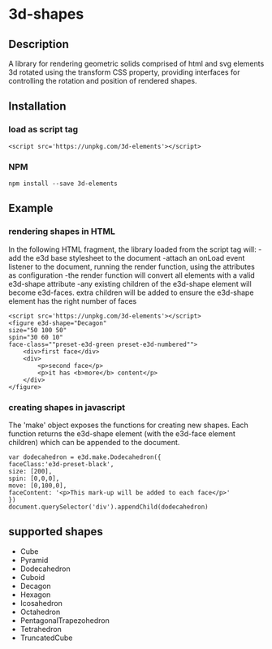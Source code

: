 # 3d-shapes
## Description
A library for rendering geometric solids comprised of html and svg elements 3d rotated using the transform CSS property, providing interfaces for controlling the rotation and position of rendered shapes.

## Installation
### load as script tag
    <script src='https://unpkg.com/3d-elements'></script>

### NPM 
    npm install --save 3d-elements

## Example
### rendering shapes in HTML
In the following HTML fragment, the library loaded from the script tag will:
-add the e3d base stylesheet to the document
-attach an onLoad event listener to the document, running the render function, using the attributes as configuration 
-the render function will convert all elements with a valid e3d-shape attribute
-any existing children of the e3d-shape element will become e3d-faces. extra children will be added to ensure the e3d-shape element has the right number of faces

    <script src='https://unpkg.com/3d-elements'></script>
    <figure e3d-shape="Decagon" 
    size="50 100 50" 
    spin="30 60 10" 
    face-class=""preset-e3d-green preset-e3d-numbered"">
        <div>first face</div>
        <div>
            <p>second face</p>
            <p>it has <b>more</b> content</p>
        </div>
    </figure>

### creating shapes in javascript
The 'make' object exposes the functions for creating new shapes. Each function returns the e3d-shape element (with the e3d-face element children) which can be appended to the document.

    var dodecahedron = e3d.make.Dodecahedron({
    faceClass:'e3d-preset-black',
    size: [200],
    spin: [0,0,0],
    move: [0,100,0],
    faceContent: '<p>This mark-up will be added to each face</p>'
    })
    document.querySelector('div').appendChild(dodecahedron)

## supported shapes
* Cube
* Pyramid
* Dodecahedron
* Cuboid
* Decagon
* Hexagon
* Icosahedron
* Octahedron
* PentagonalTrapezohedron
* Tetrahedron
* TruncatedCube